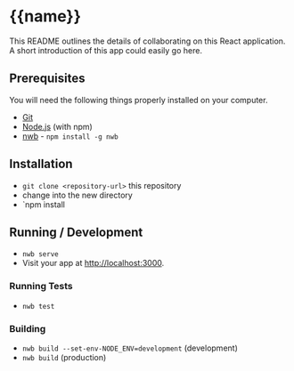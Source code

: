 # {{name}}

This README outlines the details of collaborating on this React application. A short introduction of this app could easily go here.

## Prerequisites

You will need the following things properly installed on your computer.

* [Git](http://git-scm.com/)
* [Node.js](http://nodejs.org/) (with npm)
* [nwb](https://github.com/insin/nwb/) - `npm install -g nwb`

## Installation

* `git clone <repository-url>` this repository
* change into the new directory
* `npm install

## Running / Development

* `nwb serve`
* Visit your app at [http://localhost:3000](http://localhost:3000).

### Running Tests

* `nwb test`

### Building

* `nwb build --set-env-NODE_ENV=development` (development)
* `nwb build` (production)
